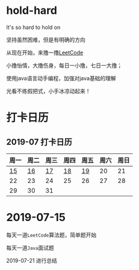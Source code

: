 # hold-hard
It's so hard to hold on

坚持虽然困难，但是有明确的方向

从现在开始，来撸一撸[LeetCode](https://leetcode-cn.com/problemset/all/)

小撸怡情，大撸伤身，每日一小撸，七日一大撸；

使用java语言动手编程，加强对java基础的理解

光看不练假把式，小手冰凉动起来！

# 打卡日历

## 2019-07 打卡日历

|周一|周二|周三|周四|周五|周六|周日|
|--|--|--|--|--|--|--|
|[15](http://note.youdao.com/noteshare?id=f90c565223c5d5e3d31f8bceb0de5130&sub=FD37678AE985437CA4849D05DC076DEF)                          |[16](http://note.youdao.com/noteshare?id=cb8684c9804057f30f76d959e6aecbf8&sub=E80474F5D5D440728D117958F6D567F8)                           |[17](http://note.youdao.com/noteshare?id=76ec8b127450ea81e496e681b6412245&sub=E16B0F5E386247138FF701430F437A69)                          |[18](http://note.youdao.com/noteshare?id=9a8916b56e02c4aa663c968f2ef46044&sub=FD97A6FF9A4C4DF28B287D69DB75A5E5)                          |[19](http://note.youdao.com/noteshare?id=67aae30edf0dbfb231204edc0131b3e8&sub=24CF40CDF2674F98807A7B00B1A9AE40)                        |20|21|
|22|23|24|25|26|27|28|
|29|30|31|  |  |　|  |

# 2019-07-15

每天一道`LeetCode`算法题，简单题开始

每天一道`Java`面试题

2019-07-21 进行总结

